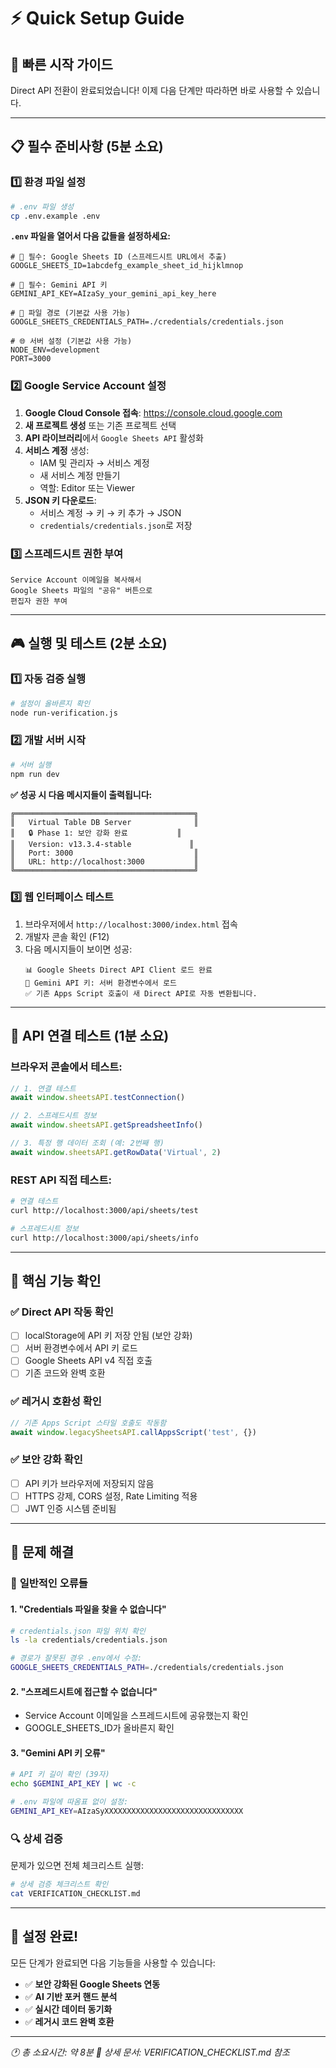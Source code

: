 # ⚡ Quick Setup Guide

## 🚀 빠른 시작 가이드

Direct API 전환이 완료되었습니다! 이제 다음 단계만 따라하면 바로 사용할 수 있습니다.

---

## 📋 **필수 준비사항 (5분 소요)**

### 1️⃣ **환경 파일 설정**
```bash
# .env 파일 생성
cp .env.example .env
```

**`.env` 파일을 열어서 다음 값들을 설정하세요:**
```env
# 🔑 필수: Google Sheets ID (스프레드시트 URL에서 추출)
GOOGLE_SHEETS_ID=1abcdefg_example_sheet_id_hijklmnop

# 🔑 필수: Gemini API 키
GEMINI_API_KEY=AIzaSy_your_gemini_api_key_here

# 📁 파일 경로 (기본값 사용 가능)
GOOGLE_SHEETS_CREDENTIALS_PATH=./credentials/credentials.json

# 🌐 서버 설정 (기본값 사용 가능)
NODE_ENV=development
PORT=3000
```

### 2️⃣ **Google Service Account 설정**

1. **Google Cloud Console 접속**: https://console.cloud.google.com
2. **새 프로젝트 생성** 또는 기존 프로젝트 선택
3. **API 라이브러리**에서 `Google Sheets API` 활성화
4. **서비스 계정** 생성:
   - IAM 및 관리자 → 서비스 계정
   - 새 서비스 계정 만들기
   - 역할: Editor 또는 Viewer
5. **JSON 키 다운로드**:
   - 서비스 계정 → 키 → 키 추가 → JSON
   - `credentials/credentials.json`로 저장

### 3️⃣ **스프레드시트 권한 부여**
```
Service Account 이메일을 복사해서
Google Sheets 파일의 "공유" 버튼으로
편집자 권한 부여
```

---

## 🎮 **실행 및 테스트 (2분 소요)**

### 1️⃣ **자동 검증 실행**
```bash
# 설정이 올바른지 확인
node run-verification.js
```

### 2️⃣ **개발 서버 시작**
```bash
# 서버 실행
npm run dev
```

**✅ 성공 시 다음 메시지들이 출력됩니다:**
```
╔════════════════════════════════════════╗
║   Virtual Table DB Server              ║
║   🔒 Phase 1: 보안 강화 완료           ║
║   Version: v13.3.4-stable             ║
║   Port: 3000                           ║
║   URL: http://localhost:3000           ║
╚════════════════════════════════════════╝
```

### 3️⃣ **웹 인터페이스 테스트**
1. 브라우저에서 `http://localhost:3000/index.html` 접속
2. 개발자 콘솔 확인 (F12)
3. 다음 메시지들이 보이면 성공:
   ```
   📊 Google Sheets Direct API Client 로드 완료
   🔐 Gemini API 키: 서버 환경변수에서 로드
   ✅ 기존 Apps Script 호출이 새 Direct API로 자동 변환됩니다.
   ```

---

## 🧪 **API 연결 테스트 (1분 소요)**

### 브라우저 콘솔에서 테스트:
```javascript
// 1. 연결 테스트
await window.sheetsAPI.testConnection()

// 2. 스프레드시트 정보
await window.sheetsAPI.getSpreadsheetInfo()

// 3. 특정 행 데이터 조회 (예: 2번째 행)
await window.sheetsAPI.getRowData('Virtual', 2)
```

### REST API 직접 테스트:
```bash
# 연결 테스트
curl http://localhost:3000/api/sheets/test

# 스프레드시트 정보
curl http://localhost:3000/api/sheets/info
```

---

## 🎯 **핵심 기능 확인**

### ✅ **Direct API 작동 확인**
- [ ] localStorage에 API 키 저장 안됨 (보안 강화)
- [ ] 서버 환경변수에서 API 키 로드
- [ ] Google Sheets API v4 직접 호출
- [ ] 기존 코드와 완벽 호환

### ✅ **레거시 호환성 확인**
```javascript
// 기존 Apps Script 스타일 호출도 작동함
await window.legacySheetsAPI.callAppsScript('test', {})
```

### ✅ **보안 강화 확인**
- [ ] API 키가 브라우저에 저장되지 않음
- [ ] HTTPS 강제, CORS 설정, Rate Limiting 적용
- [ ] JWT 인증 시스템 준비됨

---

## 🚨 **문제 해결**

### 🔧 **일반적인 오류들**

#### 1. "Credentials 파일을 찾을 수 없습니다"
```bash
# credentials.json 파일 위치 확인
ls -la credentials/credentials.json

# 경로가 잘못된 경우 .env에서 수정:
GOOGLE_SHEETS_CREDENTIALS_PATH=./credentials/credentials.json
```

#### 2. "스프레드시트에 접근할 수 없습니다"
- Service Account 이메일을 스프레드시트에 공유했는지 확인
- GOOGLE_SHEETS_ID가 올바른지 확인

#### 3. "Gemini API 키 오류"
```bash
# API 키 길이 확인 (39자)
echo $GEMINI_API_KEY | wc -c

# .env 파일에 따옴표 없이 설정:
GEMINI_API_KEY=AIzaSyXXXXXXXXXXXXXXXXXXXXXXXXXXXXXXX
```

### 🔍 **상세 검증**
문제가 있으면 전체 체크리스트 실행:
```bash
# 상세 검증 체크리스트 확인
cat VERIFICATION_CHECKLIST.md
```

---

## 🎉 **설정 완료!**

모든 단계가 완료되면 다음 기능들을 사용할 수 있습니다:

- ✅ **보안 강화된 Google Sheets 연동**
- ✅ **AI 기반 포커 핸드 분석**
- ✅ **실시간 데이터 동기화**
- ✅ **레거시 코드 완벽 호환**

---

*🕐 총 소요시간: 약 8분*
*📖 상세 문서: VERIFICATION_CHECKLIST.md 참조*